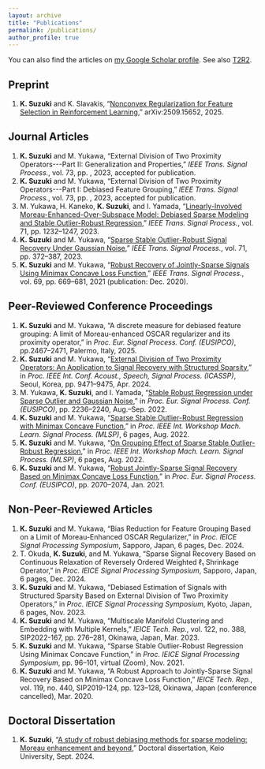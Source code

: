```yaml
---
layout: archive
title: "Publications"
permalink: /publications/
author_profile: true
---
```


<!-- {% if author.googlescholar %}
  You can also find my articles on <u><a href="{{author.googlescholar}}">my Google Scholar profile</a>.</u>
{% endif %} -->

<!-- {% include base_path %}

{% for post in site.publications reversed %}
  {% include archive-single.html %}
{% endfor %} -->

You can also find the articles on [my Google Scholar profile](https://scholar.google.com/citations?user=ziuCr6QAAAAJ&hl=en&oi=ao).
See also [T2R2](https://t2r2.star.titech.ac.jp/cgi-bin/researcherinfo.cgi?q_researcher_content_number=d04be36427861fe1fd3ad95415b5063b).


## Preprint
1. <b>K. Suzuki</b> and K. Slavakis, “[Nonconvex Regularization for Feature Selection in Reinforcement Learning](https://arxiv.org/abs/2509.15652),” arXiv:2509.15652, 2025.

## Journal Articles
1. <b>K. Suzuki</b> and M. Yukawa, “External Division of Two Proximity Operators---Part II: Generalization and Properties,” *IEEE Trans. Signal Process.*, vol. 73, pp. , 2023, accepted for publication.
1. <b>K. Suzuki</b> and M. Yukawa, “External Division of Two Proximity Operators---Part I: Debiased Feature Grouping,” *IEEE Trans. Signal Process.*, vol. 73, pp. , 2023, accepted for publication.
2. M. Yukawa, H. Kaneko, <b>K. Suzuki</b>, and I. Yamada, “[Linearly-Involved Moreau-Enhanced-Over-Subspace Model: Debiased Sparse Modeling and Stable Outlier-Robust Regression](https://ieeexplore.ieee.org/document/10089559),” *IEEE Trans. Signal Process.*, vol. 71, pp. 1232–1247, 2023.
3. <b>K. Suzuki</b> and M. Yukawa, “[Sparse Stable Outlier-Robust Signal Recovery Under Gaussian Noise](https://ieeexplore.ieee.org/document/10041941),” *IEEE Trans. Signal Process.*, vol. 71, pp. 372–387, 2023.
4. <b>K. Suzuki</b> and M. Yukawa, “[Robust Recovery of Jointly-Sparse Signals Using Minimax Concave Loss Function](https://ieeexplore.ieee.org/document/9296314),” *IEEE Trans. Signal Process.*, vol. 69, pp. 669–681, 2021 (publication: Dec. 2020).

## Peer-Reviewed Conference Proceedings
1. <b>K. Suzuki</b> and M. Yukawa, “A discrete measure for debiased feature grouping: A limit of Moreau-enhanced OSCAR regularizer and its proximity operator,” in *Proc. Eur. Signal Process. Conf. (EUSIPCO)*, pp.2467–2471, Palermo, Italy, 2025.
2. <b>K. Suzuki</b> and M. Yukawa, “[External Division of Two Proximity Operators: An Application to Signal Recovery with Structured Sparsity](https://ieeexplore.ieee.org/document/10446368),” in *Proc. IEEE Int. Conf. Acoust., Speech, Signal Process. (ICASSP)*, Seoul, Korea, pp. 9471–9475, Apr. 2024.
3. M. Yukawa, <b>K. Suzuki</b>, and I. Yamada, “[Stable Robust Regression under Sparse Outlier and Gaussian Noise](https://ieeexplore.ieee.org/document/9909755),” in *Proc. Eur. Signal Process. Conf. (EUSIPCO)*, pp. 2236–2240, Aug.–Sep. 2022.
4. <b>K. Suzuki</b> and M. Yukawa, “[Sparse Stable Outlier-Robust Regression with Minimax Concave Function](https://ieeexplore.ieee.org/abstract/document/9943378),” in *Proc. IEEE Int. Workshop Mach. Learn. Signal Process. (MLSP)*, 6 pages, Aug. 2022.
5. <b>K. Suzuki</b> and M. Yukawa, “[On Grouping Effect of Sparse Stable Outlier-Robust Regression](https://ieeexplore.ieee.org/abstract/document/9943515),” in *Proc. IEEE Int. Workshop Mach. Learn. Signal Process. (MLSP)*, 6 pages, Aug. 2022.
6. <b>K. Suzuki</b> and M. Yukawa, “[Robust Jointly-Sparse Signal Recovery Based on Minimax Concave Loss Function](https://ieeexplore.ieee.org/document/9287635),” in *Proc. Eur. Signal Process. Conf. (EUSIPCO)*, pp. 2070–2074, Jan. 2021.

## Non-Peer-Reviewed Articles
1. <b>K. Suzuki</b> and M. Yukawa, “Bias Reduction for Feature Grouping Based on a Limit of Moreau-Enhanced OSCAR Regularizer,” in *Proc. IEICE Signal Processing Symposium*, Sapporo, Japan, 6 pages, Dec. 2024.
2. T. Okuda, <b>K. Suzuki</b>, and M. Yukawa, “Sparse Signal Recovery Based on Continuous Relaxation of Reversely Ordered Weighted ℓ₁ Shrinkage Operator,” in *Proc. IEICE Signal Processing Symposium*, Sapporo, Japan, 6 pages, Dec. 2024.
3. <b>K. Suzuki</b> and M. Yukawa, “Debiased Estimation of Signals with Structured Sparsity Based on External Division of Two Proximity Operators,” in *Proc. IEICE Signal Processing Symposium*, Kyoto, Japan, 6 pages, Nov. 2023.
4. <b>K. Suzuki</b> and M. Yukawa, “Multiscale Manifold Clustering and Embedding with Multiple Kernels,” *IEICE Tech. Rep.*, vol. 122, no. 388, SIP2022-167, pp. 276–281, Okinawa, Japan, Mar. 2023.
5. <b>K. Suzuki</b> and M. Yukawa, “Sparse Stable Outlier-Robust Regression Using Minimax Concave Function,” in *Proc. IEICE Signal Processing Symposium*, pp. 96–101, virtual (Zoom), Nov. 2021.
6. <b>K. Suzuki</b> and M. Yukawa, “A Robust Approach to Jointly-Sparse Signal Recovery Based on Minimax Concave Loss Function,” *IEICE Tech. Rep.*, vol. 119, no. 440, SIP2019-124, pp. 123–128, Okinawa, Japan (conference cancelled), Mar. 2020.

## Doctoral Dissertation
1. <b>K. Suzuki</b>, “[A study of robust debiasing methods for sparse modeling: Moreau enhancement and beyond](https://koara.lib.keio.ac.jp/xoonips/modules/xoonips/detail.php?koara_id=KO50002002-20246283-0003&ml_lang=en),” Doctoral dissertation, Keio University, Sept. 2024.


<!-- ## Preprint
1. [Nonconvex Regularization for Feature Selection in Reinforcement Learning](https://arxiv.org/abs/2509.15652) <br>
    <span style="font-size:75%"><b>Kyohei Suzuki</b> and Konstantinos Slavakis</span> <br>
    <span style="font-size:75%">arXiv:2509.15652</span> <br>

## Journal Articles

1. [Linearly-Involved Moreau-Enhanced-Over-Subspace Model: Debiased Sparse Modeling and Stable Outlier-Robust Regression](https://ieeexplore.ieee.org/document/10089559) <br>
    <span style="font-size:75%">Masahiro Yukawa, Hiroyuki Kaneko, <b>Kyohei Suzuki</b>, and Isao Yamada</span> <br>
    <span style="font-size:75%">IEEE Trans. Signal Processing, vol. 71, pp. 1232--1247, 2023</span> <br>

1. [Sparse Stable Outlier-Robust Signal Recovery Under Gaussian Noise](https://ieeexplore.ieee.org/document/10041941) <br>
    <span style="font-size:75%"><b>Kyohei Suzuki</b> and Masahiro Yukawa</span> <br>
    <span style="font-size:75%">IEEE Trans. Signal Processing, vol. 71, pp. 372--387, 2023</span> <br>

1. [Robust Recovery of Jointly-Sparse Signals Using Minimax Concave Loss Function](https://ieeexplore.ieee.org/document/9296314) <br>
  <span style="font-size:75%"><b>Kyohei Suzuki</b> and Masahiro Yukawa</span> <br>
  <span style="font-size:75%">IEEE Trans. Signal Processing, vol. 69, pp. 669--681, 2021 (Publication: December 2020)</span> <br>

## Peer-Reviewed Conference Proceedings
1. A discrete measure for debiased feature grouping: A limit of Moreau-enhanced OSCAR regularizer and its proximity operator <br>
  <span style="font-size:75%"><b>Kyohei Suzuki</b> and Masahiro Yukawa</span> <br>
  <span style="font-size:75%">in Proc. European Signal Processing Conference (EUSIPCO), 2025, to appear.</span> <br>

1. [External Division of Two Proximity Operators: An Application to Signal Recovery with Structured Sparsity](https://ieeexplore.ieee.org/document/10446368) <br>
  <span style="font-size:75%"><b>Kyohei Suzuki</b> and Masahiro Yukawa</span> <br>
  <span style="font-size:75%">in Proc. IEEE International Conference on Acoustics, Speech, and Signal Processing (ICASSP), Seoul, Korea, pp. 9471-9475, April 2024</span> <br>

1. [Stable Robust Regression under Sparse Outlier and Gaussian Noise](https://ieeexplore.ieee.org/document/9909755) <br>
  <span style="font-size:75%">Masahiro Yukawa, <b>Kyohei Suzuki</b>, Isao Yamada </span> <br>
  <span style="font-size:75%">in Proc. European Signal Processing Conference (EUSIPCO), pp. 2236--2240, August--September 2022</span> <br>

1. [Sparse Stable Outlier-Robust Regression with Minimax Concave Function](https://ieeexplore.ieee.org/abstract/document/9943378) <br>
  <span style="font-size:75%"><b>Kyohei Suzuki</b> and Masahiro Yukawa</span> <br>
  <span style="font-size:75%">in Proc. IEEE International Workshop on Machine Learning for Signal Processing (MLSP), 6 pages, August 2022</span> <br>

1. [On Grouping Effect of Sparse Stable Outlier-Robust Regression](https://ieeexplore.ieee.org/abstract/document/9943515) <br>
  <span style="font-size:75%"><b>Kyohei Suzuki</b> and Masahiro Yukawa</span> <br>
  <span style="font-size:75%">in Proc. IEEE International Workshop on Machine Learning for Signal Processing (MLSP), 6 pages, August 2022</span> <br>


1. [Robust Jointly-Sparse Signal Recovery Based on Minimax Concave Loss Function](https://ieeexplore.ieee.org/document/9287635) <br>
  <span style="font-size:75%"><b>Kyohei Suzuki</b> and Masahiro Yukawa</span> <br>
  <span style="font-size:75%">in Proc. European Signal Processing Conference (EUSIPCO), pp. 2070--2074, January 2021</span> <br>

## Non-Peer-Reviewed Articles
1. Bias Reduction for Feature Grouping Based on a Limit of Moreau-Enhanced OSCAR Regularizer <br>
  <span style="font-size:75%"><b>Kyohei Suzuki</b> and Masahiro Yukawa</span> <br>
  <span style="font-size:75%">in Proc. IEICE Signal Processing Symposium, 6 pages, Sapporo, Japan, Dec. 2024</span> <br>
1. Sparse Signal Recovery Based on Continuous Relaxation of Reversely Ordered Weighted \ell_1 Shrinkage Operator  <br>
  <span style="font-size:75%">Taiki Okuda, <b>Kyohei Suzuki</b> and Masahiro Yukawa</span> <br>
  <span style="font-size:75%">in Proc. IEICE Signal Processing Symposium, 6 pages, Sapporo, Japan, Dec. 2024</span> <br>
1. Debiased Estimation of Signals with Structured Sparsity Based on External Division of Two Proximity Operators <br>
  <span style="font-size:75%"><b>Kyohei Suzuki</b> and Masahiro Yukawa</span> <br>
  <span style="font-size:75%">in Proc. IEICE Signal Processing Symposium, 6 pages, Kyoto, Japan, Nov. 2023</span> <br>
1. Multiscale Manifold Clustering and Embedding with Multiple Kernels <br>
  <span style="font-size:75%"><b>Kyohei Suzuki</b> and Masahiro Yukawa</span> <br>
  <span style="font-size:75%">in Proc. Technical Report of IEICE, vol. 122, no. 388, SIP2022-167, pp. 276--281, Okinawa, Japan, Mar. 2023</span> <br>
1. Sparse Stable Outlier-Robust Regression Using Minimax Concave Function <br>
  <span style="font-size:75%"><b>Kyohei Suzuki</b> and Masahiro Yukawa</span> <br>
  <span style="font-size:75%">in Proc. IEICE Signal Processing Symposium, pp. 96--101, Zoom (fully virtual), Nov. 2021</span> <br>
1. A Robust Approach to Jointly-Sparse Signal Recovery Based on Minimax Concave Loss Function <br>
  <span style="font-size:75%"><b>Kyohei Suzuki</b> and Masahiro Yukawa</span> <br>
  <span style="font-size:75%">in Proc. Technical Report of IEICE, vol. 119, no. 440, SIP2019-124, pp. 123--128, Okinawa, Japan (Conference cancelled), Mar. 2020</span> <br>


## Doctoral Dissertation
[A study of robust debiasing methods for sparse modeling: Moreau enhancement and beyond](https://koara.lib.keio.ac.jp/xoonips/modules/xoonips/detail.php?koara_id=KO50002002-20246283-0003&ml_lang=en) <br>
<span style="font-size:75%"><b>Kyohei Suzuki</b></span> <br>
<span style="font-size:75%">Keio University, Sept. 2024</span> <br> -->
